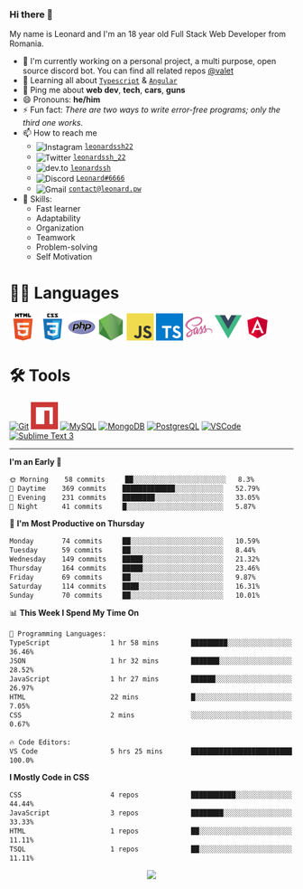 ### Hi there 👋

My name is Leonard and I'm an 18 year old Full Stack Web Developer from Romania.

- 🏢 I'm currently working on a personal project, a multi purpose, open source discord bot. You can find all related repos [@valet](https://github.com/TheValetBot)
- 🌱 Learning all about [`Typescript`](https://www.typescriptlang.org/) & [`Angular`](https://angular.io/)
- 💬 Ping me about **web dev**, **tech**, **cars**, **guns**
- 😄 Pronouns: **he/him**
- ⚡️ Fun fact: *There are two ways to write error-free programs; only the third one works.*
- 📫 How to reach me
    - <img src="https://i.imgur.com/AiIxUPV.png" alt="Instagram" width="24" align="center"> [`leonardssh22`](https://www.instagram.com/leonardssh22/)
    - <img src="https://i.imgur.com/c0vbu2a.png" alt="Twitter" width="24" align="center"> [`leonardssh_22`](https://twitter.com/leonardssh_22)
    - <img src="https://practicaldev-herokuapp-com.freetls.fastly.net/assets/devlogo-pwa-512.png" alt="dev.to" width="24" align="center"> [`leonardssh`](https://dev.to/leonardssh)
    - <img src="https://github.com/LeonardSSH/LeonardSSH/blob/master/discord.svg" alt="Discord" width="24" align="center"> [`Leonard#6666`](https://discord.com/users/290131759159443457)
    - <img src="https://i.imgur.com/GL4DGyV.png" alt="Gmail" width="24" align="center"> [`contact@leonard.pw`](mailto:contact@leonard.pw)
- 🌟 Skills:
    - Fast learner
    - Adaptability
    - Organization
    - Teamwork
    - Problem-solving
    - Self Motivation

<!-- - ⚙️ I use daily: `.js`, `.ts`, `.vue`, `.php`, `.html`, `.css`, `.scss`, `.psd` -->
<!-- [<img src="" alt="" width="48">]() -->

# 👨‍💻 Languages
[<img src="https://raw.githubusercontent.com/github/explore/80688e429a7d4ef2fca1e82350fe8e3517d3494d/topics/html/html.png" alt="HTML5" width="48">](https://developer.mozilla.org/en-US/docs/Web/HTML)
[<img src="https://raw.githubusercontent.com/github/explore/80688e429a7d4ef2fca1e82350fe8e3517d3494d/topics/css/css.png" alt="CSS3" width="48">](https://developer.mozilla.org/en-US/docs/Web/CSS)
[<img src="https://raw.githubusercontent.com/github/explore/ccc16358ac4530c6a69b1b80c7223cd2744dea83/topics/php/php.png" alt="PHP" width="48">](https://www.php.net/)
[<img src="https://raw.githubusercontent.com/github/explore/80688e429a7d4ef2fca1e82350fe8e3517d3494d/topics/nodejs/nodejs.png" alt="Node.js" width="48">](https://nodejs.org/en/)
[<img src="https://raw.githubusercontent.com/github/explore/80688e429a7d4ef2fca1e82350fe8e3517d3494d/topics/javascript/javascript.png" alt="Javascript" width="48">](https://developer.mozilla.org/en-US/docs/Web/JavaScript)
[<img src="https://raw.githubusercontent.com/github/explore/80688e429a7d4ef2fca1e82350fe8e3517d3494d/topics/typescript/typescript.png" alt="Typescript" width="48">](https://www.typescriptlang.org/)
[<img src="https://raw.githubusercontent.com/github/explore/80688e429a7d4ef2fca1e82350fe8e3517d3494d/topics/sass/sass.png" alt="Sass" width="48">](https://sass-lang.com/)
[<img src="https://raw.githubusercontent.com/github/explore/80688e429a7d4ef2fca1e82350fe8e3517d3494d/topics/vue/vue.png" alt="Vue.js" width="48">](https://vuejs.org/)
[<img src="https://raw.githubusercontent.com/github/explore/80688e429a7d4ef2fca1e82350fe8e3517d3494d/topics/angular/angular.png" alt="Angular" width="48">](https://angular.io/)

# 🛠️ Tools
[<img src="https://raw.githubusercontent.com/Delta456/Delta456/master/img/git.png" alt="Git" width="48">](https://git-scm.com/)
[<img src="https://raw.githubusercontent.com/github/explore/80688e429a7d4ef2fca1e82350fe8e3517d3494d/topics/npm/npm.png" alt="Node Package Manager" width="48">](https://npmjs.com)
[<img src="https://i.imgur.com/SrEvsTW.png" alt="MySQL" width="48">](https://www.mysql.com/)
[<img src="https://i.imgur.com/tay0UdE.png" alt="MongoDB" width="48">](https://www.mongodb.com/)
[<img src="https://i.imgur.com/RsvQjc0.png" alt="PostgresQL" width="48">](https://www.postgresql.org/)
[<img src="https://i.imgur.com/OHsveKl.png" alt="VSCode" width="48">](https://code.visualstudio.com/)
[<img src="https://i.imgur.com/IgESTvh.png" alt="Sublime Text 3" width="48">](https://www.sublimetext.com/)

<hr>

<!--START_SECTION:waka-->
**I'm an Early 🐤** 

```text
🌞 Morning    58 commits     ██░░░░░░░░░░░░░░░░░░░░░░░   8.3% 
🌆 Daytime    369 commits    █████████████░░░░░░░░░░░░   52.79% 
🌃 Evening    231 commits    ████████░░░░░░░░░░░░░░░░░   33.05% 
🌙 Night      41 commits     █░░░░░░░░░░░░░░░░░░░░░░░░   5.87%

```
📅 **I'm Most Productive on Thursday** 

```text
Monday       74 commits     ██░░░░░░░░░░░░░░░░░░░░░░░   10.59% 
Tuesday      59 commits     ██░░░░░░░░░░░░░░░░░░░░░░░   8.44% 
Wednesday    149 commits    █████░░░░░░░░░░░░░░░░░░░░   21.32% 
Thursday     164 commits    █████░░░░░░░░░░░░░░░░░░░░   23.46% 
Friday       69 commits     ██░░░░░░░░░░░░░░░░░░░░░░░   9.87% 
Saturday     114 commits    ████░░░░░░░░░░░░░░░░░░░░░   16.31% 
Sunday       70 commits     ██░░░░░░░░░░░░░░░░░░░░░░░   10.01%

```


📊 **This Week I Spend My Time On** 

```text
💬 Programming Languages: 
TypeScript               1 hr 58 mins        █████████░░░░░░░░░░░░░░░░   36.46% 
JSON                     1 hr 32 mins        ███████░░░░░░░░░░░░░░░░░░   28.52% 
JavaScript               1 hr 27 mins        ██████░░░░░░░░░░░░░░░░░░░   26.97% 
HTML                     22 mins             █░░░░░░░░░░░░░░░░░░░░░░░░   7.05% 
CSS                      2 mins              ░░░░░░░░░░░░░░░░░░░░░░░░░   0.67%

🔥 Code Editors: 
VS Code                  5 hrs 25 mins       █████████████████████████   100.0%

```

**I Mostly Code in CSS** 

```text
CSS                      4 repos             ███████████░░░░░░░░░░░░░░   44.44% 
JavaScript               3 repos             ████████░░░░░░░░░░░░░░░░░   33.33% 
HTML                     1 repos             ██░░░░░░░░░░░░░░░░░░░░░░░   11.11% 
TSQL                     1 repos             ██░░░░░░░░░░░░░░░░░░░░░░░   11.11%

```



<!--END_SECTION:waka-->

<p align="center">
    <a href="https://pufler.dev/git-badges/" target="_blank"><img src="https://badges.pufler.dev/visits/LeonardSSH/LeonardSSH?style=flat-square&color=6875f5&logo=github"></a>
</p>
